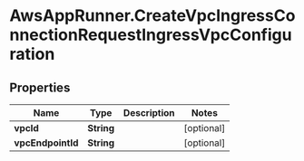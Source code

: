 # AwsAppRunner.CreateVpcIngressConnectionRequestIngressVpcConfiguration

## Properties

Name | Type | Description | Notes
------------ | ------------- | ------------- | -------------
**vpcId** | **String** |  | [optional] 
**vpcEndpointId** | **String** |  | [optional] 


